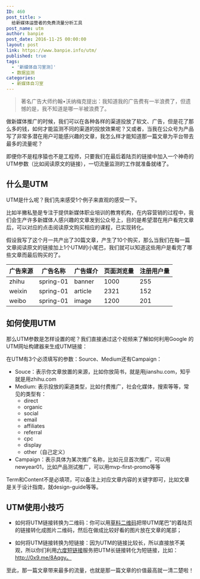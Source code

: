 ```yaml
---
ID: 460
post_title: >
  给新媒体运营者的免费流量分析工具
post_name: utm
author: banpie
post_date: 2016-11-25 00:00:00
layout: post
link: https://www.banpie.info/utm/
published: true
tags:
  - '新媒体自习室测]'
  - 数据监测
categories:
  - 新媒体自习室
---
```

> 著名广告大师约翰•沃纳梅克提出：我知道我的广告费有一半浪费了，但遗憾的是，我不知道是哪一半被浪费了。

做新媒体推广的时候，我们可以在各种各样的渠道投放了软文、广告，但是花了那么多的钱，如何才能监测不同的渠道的投放效果呢？又或者，当我在公众号为产品写了非常多潜在用户可能感兴趣的文章，我怎么样才能知道那一篇文章为平台带去最多的流量呢？

即便你不是程序猿也不是工程师，只要我们在最后着陆页的链接中加入一个神奇的UTM参数（比如阅读原文的链接），一切流量监测的工作就准备就绪了。

## 什么是UTM

UTM是什么呢？我们先来感受1个例子来直观的感受一下。

比如半撇私塾是专注于提供新媒体职业培训的教育机构，在内容营销的过程中，我们会生产许多新媒体人感兴趣的文章发到公众号上，目的是希望潜在用户看完文章后，可以对应的点击阅读原文购买相应的课程，已实现转化。

假设我写了这个月一共产出了30篇文章，产生了10个购买，那么当我们在每一篇文章阅读原文的链接加上1个UTM的小尾巴，我们就可以知道这些用户是看完了哪些文章而最后购买的了。

| 广告来源   | 广告名称      | 广告媒介    | 页面浏览量 | 注册用户量 |
| ------ | --------- | ------- | ----- | ----- |
| zhihu  | spring-01 | banner  | 1000  | 255   |
| weixin | spring-01 | article | 2321  | 152   |
| weibo  | spring-01 | image   | 1200  | 201   |

## 如何使用UTM

那么UTM参数是怎样设置的呢？我们直接通过这个视频来了解如何利用Google 的UTM网址构建器来生成UTM链接：

在UTM有3个必须填写的参数：Source、Medium还有Campaign：

*   Souce：表示你文章放置的来源，比如你放简书，就是用jianshu.com，知乎就是用zhihu.com
*   Medium: 表示投放的渠道类型，比如付费推广，社会化媒体，搜索等等，常见的类型有： 
    *   direct
    *   organic
    *   social
    *   email
    *   affiliates
    *   referral
    *   cpc
    *   display
    *   other（自己定义）
*   Campaign：表示具体为某次推广名称，比如元旦首次推广，可以用newyear01，比如产品测试推广，可以用mvp-first-promo等等

Term和Content不是必填项，可以备注上对应文章内容的关键字即可，比如文章是关于设计指南，就design-guide等等。

## UTM使用小技巧

*   如何将UTM链接转换为二维码：你可以用[草料二维码][1]把带UTM尾巴”的着陆页的链接转化成图片二维码，然后在做成比较好看的图片放在文章的尾部；

*   如何将UTM链接转换为短链接：因为UTM的链接比较长，所以直接放不美观，所以你们利用[六度短链接][2]服务把UTM长链接转化为短链接，比如：http://0x9.me/8Aqgy。

至此，那一篇文章带来最多的流量，也就是那一篇文章的价值最高就一清二楚啦！

 [1]: http://cli.im/
 [2]: https://0x3.me/